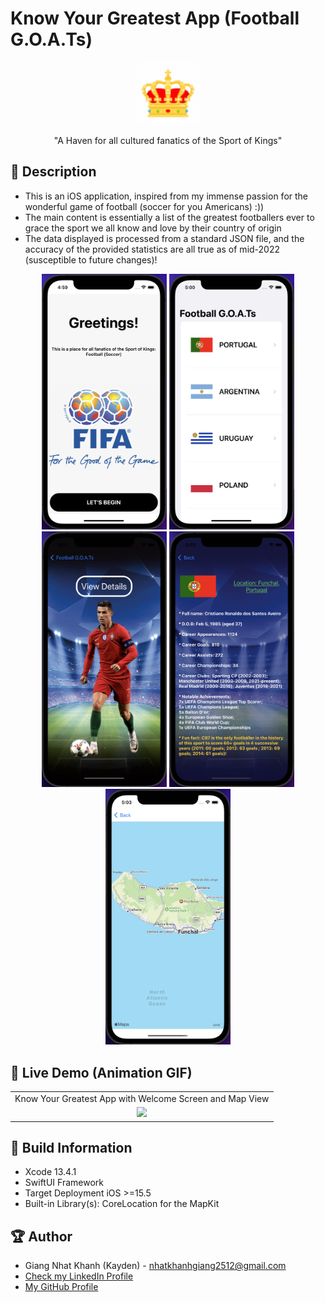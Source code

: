 # Know Your Greatest App (Football G.O.A.Ts)


<p align="center">
  <img width="100" src="KnowYourGreatest/Assets.xcassets/AppIcon.appiconset/64.png">
</p>

<p align="center">"A Haven for all cultured fanatics of the Sport of Kings"</p>

## 📖 Description

- This is an iOS application, inspired from my immense passion for the wonderful game of football (soccer for you Americans) :))
- The main content is essentially a list of the greatest footballers ever to grace the sport we all know and love by their country of origin
- The data displayed is processed from a standard JSON file, and the accuracy of the provided statistics are all true as of mid-2022 (susceptible to future changes)!

<p align="center">
  <img src="ViewScreenshots/WelcomeView.png" width="200" > 
  <img src="ViewScreenshots/MainMenuView.png" width="200" > 
  <img src="ViewScreenshots/PlayerCardView.png" width="200" > 
  <img src="ViewScreenshots/DetailView.png" width="200" >
  <img src="ViewScreenshots/LocationMapView.png" width="200" >
</p>

## 🔮 Live Demo (Animation GIF)

<table align="center">
  <tr>
     <td>Know Your Greatest App with Welcome Screen and Map View</td>
  </tr>
  <tr>
    <td align="center">
        <img src="https://github.com/KaydenGiang2512/KnowYourGreatest/blob/main/ViewScreenshots/AppDemo.gif?raw=true" width="375">
    </td>
   </tr>
 </table>

## 🔧 Build Information
- Xcode 13.4.1
- SwiftUI Framework
- Target Deployment iOS >=15.5
- Built-in Library(s): CoreLocation for the MapKit

## 🏆 Author
- Giang Nhat Khanh (Kayden) - nhatkhanhgiang2512@gmail.com
- [Check my LinkedIn Profile](https://www.linkedin.com/in/nhatkhanhgiang2512/)
- [My GitHub Profile](https://github.com/KaydenGiang2512)
